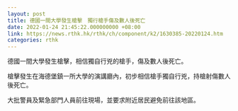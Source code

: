 ```yaml
---
layout: post
title: 德國一間大學發生槍擊　獨行槍手傷及數人後死亡
date: 2022-01-24 21:45:22.000000000 +08:00
link: https://news.rthk.hk/rthk/ch/component/k2/1630385-20220124.htm
categories: rthk
---
```


德國一間大學發生槍擊，相信獨自行兇的槍手，傷及數人後死亡。

槍擊發生在海德堡鎮一所大學的演講廳內，初步相信槍手獨自行兇，持槍射傷數人後死亡。

大批警員及緊急部門人員前往現場，並要求附近居民避免前往該地區。
